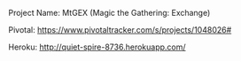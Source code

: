 Project Name: MtGEX (Magic the Gathering: Exchange)

Pivotal: https://www.pivotaltracker.com/s/projects/1048026#

Heroku: http://quiet-spire-8736.herokuapp.com/
